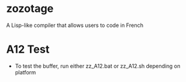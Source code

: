 # zozotage
A Lisp-like compiler that allows users to code in French

# A12 Test
* To test the buffer, run either zz_A12.bat or zz_A12.sh depending on platform